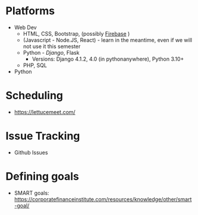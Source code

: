 # Platforms
- Web Dev
	-  HTML, CSS, Bootstrap, (possibly [Firebase](https://github.com/firebase/firebaseui-web) )
	- (Javascript - Node.JS, React) - learn in the meantime, even if we will not use it this semester
	- Python - *Django*, Flask
		- Versions: Django 4.1.2, 4.0 (in pythonanywhere), Python 3.10+
	- PHP, SQL
- Python

# Scheduling
- https://lettucemeet.com/

# Issue Tracking
- Github Issues


# Defining goals
- SMART goals: https://corporatefinanceinstitute.com/resources/knowledge/other/smart-goal/
